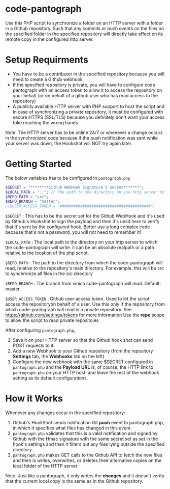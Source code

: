 # code-pantograph
Use this PHP script to synchronize a folder on an HTTP server with a folder in a Github repository. Such that any commits or puch events on the files on the specified folder in the specified repository will directly take effect on its remote copy in the configured http server.

# Setup Requirments
 * You have to be a contributor in the specified repository because you will need to create a Github webhook
 * If the specified repository is private, you will have to configure code pantograph with an access token to allow it to access the repository on your behalf (or on behalf of a github user who has read access to the repository)
 * A publicly available HTTP server with PHP support to host the script and in case of synchronizing a private repository, it must be configured with secure HTTPS (SSL/TLS) because you definitely don't want your access toke reaching the wrong hands.
 
Note: The HTTP server has to be online 24/7 or whenever a change occurs in the synchronized code because if the push notification was sent while your server was down, the Hookshot will NOT try again later.

# Getting Started

The below variables has to be configured in `pantograph.php`
```php
$SECRET = "********Github WebHook Signature's Secret*******";
$LOCAL_PATH = ".."; // The path to the directory on you http server to which 
$REPO_PATH = "src";
$REPO_BRANCH = "master";
//$USER_ACCESS_TOKEN = "########################################";
```
`$SECRET` : This has to be the secret set for the Github WebHook and
            it's used by Github's Hookshot to sign the payload and then it's
            uesd here to verify that it's sent by the configured hook.
            Better use a long complex code because that's not a password, you 
            will not need to remember it!
        
`$LOCAL_PATH` : The local path to the directory on your http server to 
            which the code-pantograph will write. it can be an absolute realpath
            or a path relative to the location of the php script.
            
`$REPO_PATH` : The path to the directory from which the code-pantograph
            will read, relative to the repository's main directory. For example,
            this will be src to synchronize all files in the src directory 
            
`$REPO_BRANCH` : The branch from which code-pantograph will read. 
            Default: master.
            
`$USER_ACCESS_TOKEN` : Github user access token. Used to let the script
            access the repositoryon behalf of a user. Use this only if the 
            repository from which code-pantograph will read is a private repository.
            See https://github.com/settings/tokens for more information
            Use the **repo** scope to allow the script to read private repositoies
            
After configuring `pantograph.php`, 
1. Save it on your HTTP server so that the Github hook shot can send POST requests to it.
2. Add a new Webhook to your Github repository (from the repository **Settings** tab, the **Webhooks** tab on the left)
3. Configure the new webhook with the same $SECRET configured in `pantograph.php` and the **Payload URL** is, of course, the HTTP link to `pantograph.php` on your HTTP host. and leave the rest of the webhook setting as its default configurations.

# How it Works
Whenever any changes occur in the specified repository:
1. Github's HookShot sends notification Git **push** event to pantograph.php, in which it specifies what files has changed in this event. 
2. `pantograph.php` validates that this is a valid notification and signed by Github with the Hmac signature with the same secret set as set in the hook's settings and then it filters out any files lying outside the specified directory.
3. `pantograph.php` makes GET calls to the Github API to fetch the new files and then is writes, overwrites, or deletes their alternative copies on the local folder of the HTTP server.

Note: Just like a pantograph, it only writes the **changes** and it doesn't verify that the current local copy is the same as in the Github repository. 
